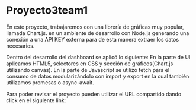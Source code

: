 # Proyecto3team1

En este proyecto, trabajaremos con una librería de gráficas muy popular, llamada Chart.js. en un ambiente de desarrollo con Node.js generando una conexión a una API KEY externa para de esta manera extraer los datos necesarios. 

Dentro del desarrollo del dashboard se aplicó lo siguiente:
En la parte de UI aplicamos HTML5, selectores en CSS y sección de gráficos(Chart.js utilizando canvas).
En la parte de Javascript se utilizó fetch para el consumo de datos modularizándolo con import y export en la cual también utilizamos promesas o async-await.

Para poder revisar el proyecto pueden utilizar el URL compartido dando click en el siguiente link: 
